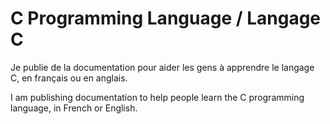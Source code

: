 # C Programming Language / Langage C

Je publie de la documentation pour aider les gens à apprendre le langage C, en français ou en anglais.

I am publishing documentation to help people learn the C programming language, in French or English.
